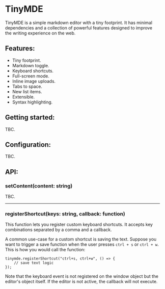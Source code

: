 # TinyMDE
TinyMDE is a simple markdown editor with a tiny footprint. It has minimal dependencies and a collection of powerful features designed to improve the writing experience on the web.

## Features:

* Tiny footprint.
* Markdown toggle.
* Keyboard shortcuts.
* Full-screen mode.
* Inline image uploads.
* Tabs to space.
* New list items.
* Extensible.
* Syntax highlighting.

## Getting started:

TBC.

## Configuration:

TBC.

## API:

### setContent(content: string)

TBC.

- - -

### registerShortcut(keys: string, callback: function)

This function lets you register custom keyboard shortcuts. It accepts key combinations separated by a comma and a callback.

A common use-case for a custom shortcut is saving the text. Suppose you want to trigger a save function when the user presses `ctrl + s` or `ctrl + w`. This is how you would call the function:
```
tinymde.registerShortcut("ctrl+s, ctrl+w", () => {
    // save text logic
});
```
Note that the keyboard event is not registered on the window object but the editor's object itself. If the editor is not active, the callback will not execute.
